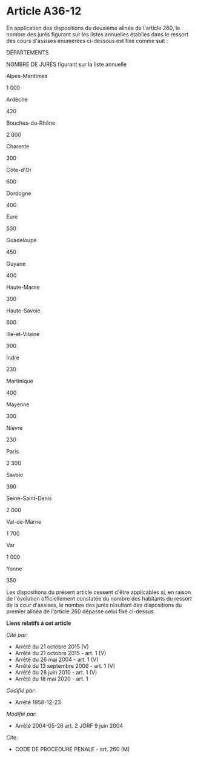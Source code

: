# Article A36-12

En application des dispositions du deuxième alinéa de l'article 260, le nombre des jurés figurant sur les listes annuelles
établies dans le ressort des cours d'assises énumérées ci-dessous est fixé comme suit :

DÉPARTEMENTS

NOMBRE DE JURÉS figurant sur la liste annuelle

Alpes-Maritimes

1 000 

Ardèche

420 

Bouches-du-Rhône

2 000 

Charente

300 

Côte-d'Or

600 

Dordogne

400 

Eure

500 

Guadeloupe

450 

Guyane

400

Haute-Marne

300 

Haute-Savoie

600 

Ille-et-Vilaine

900 

Indre

230 

Martinique

400

Mayenne

300 

Nièvre

230 

Paris

2 300 

Savoie

390 

Seine-Saint-Denis

2 000 

Val-de-Marne

1 700 

Var

1 000 

Yonne

350 

Les dispositions du présent article cessent d'être applicables si, en raison de l'évolution officiellement constatée du
nombre des habitants du ressort de la cour d'assises, le nombre des jurés résultant des dispositions du premier alinéa de
l'article 260 dépasse celui fixé ci-dessus.

**Liens relatifs à cet article**

_Cité par_:

  - Arrêté du 21 octobre 2015 (V)
  - Arrêté du 21 octobre 2015 - art. 1 (V)
  - Arrêté du 26 mai 2004 - art. 1 (V)
  - Arrêté du 13 septembre 2006 - art. 1 (V)
  - Arrêté du 28 juin 2010 - art. 1 (V)
  - Arrêté du 18 mai 2020 - art. 1

_Codifié par_:

  - Arrêté 1958-12-23

_Modifié par_:

  - Arrêté 2004-05-26 art. 2 JORF 9 juin 2004

_Cite_:

  - CODE DE PROCEDURE PENALE - art. 260 (M)
